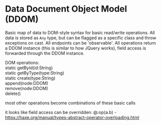 # Data Document Object Model (DDOM)  

Basic map of data to DOM-style syntax for basic read/write operations. All data is stored as `Any` type, but can be flagged as a specific class and throw exceptions on cast. All endpoints can be 'observable'. All operations return a DDOM instance (this is similar to how JQuery works), field access is forwarded through the DDOM instance.  

DOM operations:  
static getById(id:String)  
static getByType(type:String)  
static create(type:String)  
append(node:DDOM)  
remove(node:DDOM)  
delete()  

most other operations become combinations of these basic calls

it looks like field access can be overridden: @:op(a.b) - https://haxe.org/manual/types-abstract-operator-overloading.html